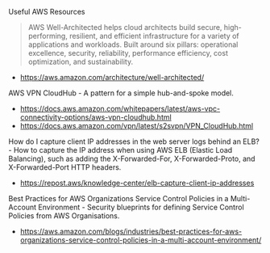 
Useful AWS Resources

> AWS Well-Architected helps cloud architects build secure, high-performing, resilient, and efficient infrastructure for a variety of applications and workloads. Built around six pillars: operational excellence, security, reliability, performance efficiency, cost optimization, and sustainability.
- https://aws.amazon.com/architecture/well-architected/

AWS VPN CloudHub - A pattern for a simple hub-and-spoke model. 
- https://docs.aws.amazon.com/whitepapers/latest/aws-vpc-connectivity-options/aws-vpn-cloudhub.html
- https://docs.aws.amazon.com/vpn/latest/s2svpn/VPN_CloudHub.html


How do I capture client IP addresses in the web server logs behind an ELB? - How to capture the IP address when using AWS ELB (Elastic Load Balancing), such as adding the X-Forwarded-For, X-Forwarded-Proto, and X-Forwarded-Port HTTP headers.
- https://repost.aws/knowledge-center/elb-capture-client-ip-addresses

Best Practices for AWS Organizations Service Control Policies in a Multi-Account Environment - Security blueprints for defining Service Control Policies from AWS Organisations.
- https://aws.amazon.com/blogs/industries/best-practices-for-aws-organizations-service-control-policies-in-a-multi-account-environment/

